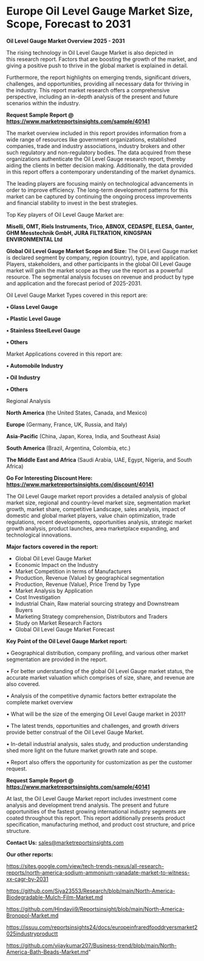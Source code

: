 # Europe Oil Level Gauge Market Size, Scope, Forecast to 2031

<Strong> Oil Level Gauge Market Overview 2025 - 2031</strong>

The rising technology in Oil Level Gauge Market is also depicted in this research report. Factors that are boosting the growth of the market, and giving a positive push to thrive in the global market is explained in detail.

Furthermore, the report highlights on emerging trends, significant drivers, challenges, and opportunities, providing all necessary data for thriving in the industry. This report market research offers a comprehensive perspective, including an in-depth analysis of the present and future scenarios within the industry.

<strong>Request Sample Report @ <a href=https://www.marketreportsinsights.com/sample/40141>https://www.marketreportsinsights.com/sample/40141</a></strong>

The market overview included in this report provides information from a wide range of resources like government organizations, established companies, trade and industry associations, industry brokers and other such regulatory and non-regulatory bodies. The data acquired from these organizations authenticate the Oil Level Gauge research report, thereby aiding the clients in better decision making. Additionally, the data provided in this report offers a contemporary understanding of the market dynamics.

The leading players are focusing mainly on technological advancements in order to improve efficiency. The long-term development patterns for this market can be captured by continuing the ongoing process improvements and financial stability to invest in the best strategies.

Top Key players of Oil Level Gauge Market are:

<strong>Miselli, OMT, Riels Instruments, Trico, ABNOX, CEDASPE, ELESA, Ganter, GHM Messtechnik GmbH, JURA FILTRATION, KINGSPAN ENVIRONMENTAL Ltd</strong>

<strong><b>Global Oil Level Gauge Market Scope and Size:</b></strong>
The Oil Level Gauge market is declared segment by company, region (country), type, and application. Players, stakeholders, and other participants in the global Oil Level Gauge market will gain the market scope as they use the report as a powerful resource. The segmental analysis focuses on revenue and product by type and application and the forecast period of 2025-2031.

Oil Level Gauge Market Types covered in this report are:

<strong>•  Glass Level Gauge

•  Plastic Level Gauge

•  Stainless SteelLevel Gauge

•  Others</strong>

Market Applications covered in this report are:

<strong>•  Automobile Industry

•  Oil Industry

•  Others</strong> 

Regional Analysis

<strong>North America</strong> (the United States, Canada, and Mexico)

<strong>Europe</strong> (Germany, France, UK, Russia, and Italy)

<strong>Asia-Pacific</strong> (China, Japan, Korea, India, and Southeast Asia)

<strong>South America</strong> (Brazil, Argentina, Colombia, etc.)

<strong>The Middle East and Africa</strong> (Saudi Arabia, UAE, Egypt, Nigeria, and South Africa)

<strong>Go For Interesting Discount Here: <a href=https://www.marketreportsinsights.com/discount/40141>https://www.marketreportsinsights.com/discount/40141</a></strong>

The Oil Level Gauge market report provides a detailed analysis of global market size, regional and country-level market size, segmentation market growth, market share, competitive Landscape, sales analysis, impact of domestic and global market players, value chain optimization, trade regulations, recent developments, opportunities analysis, strategic market growth analysis, product launches, area marketplace expanding, and technological innovations.

<strong><b>Major factors covered in the report:</b></strong>
<ul>
  <li>Global Oil Level Gauge Market </li>
  <li>Economic Impact on the Industry</li>
  <li>Market Competition in terms of Manufacturers</li>
  <li>Production, Revenue (Value) by geographical segmentation</li>
  <li>Production, Revenue (Value), Price Trend by Type</li>
  <li>Market Analysis by Application</li>
  <li>Cost Investigation</li>
  <li>Industrial Chain, Raw material sourcing strategy and Downstream Buyers</li>
  <li>Marketing Strategy comprehension, Distributors and Traders</li>
  <li>Study on Market Research Factors</li>
  <li>Global Oil Level Gauge Market Forecast</li>
</ul>

<strong><b>Key Point of the Oil Level Gauge Market report:</b></strong>

• Geographical distribution, company profiling, and various other market segmentation are provided in the report.

• For better understanding of the global Oil Level Gauge market status, the accurate market valuation which comprises of size, share, and revenue are also covered.

• Analysis of the competitive dynamic factors better extrapolate the complete market overview

• What will be the size of the emerging Oil Level Gauge market in 2031?

• The latest trends, opportunities and challenges, and growth drivers provide better construal of the Oil Level Gauge Market.

• In-detail industrial analysis, sales study, and production understanding shed more light on the future market growth rate and scope.

• Report also offers the opportunity for customization as per the customer request.

<strong>Request Sample Report @ <a href=https://www.marketreportsinsights.com/sample/40141>https://www.marketreportsinsights.com/sample/40141</a></strong>

At last, the Oil Level Gauge Market report includes investment come analysis and development trend analysis. The present and future opportunities of the fastest growing international industry segments are coated throughout this report. This report additionally presents product specification, manufacturing method, and product cost structure, and price structure.

<strong>Contact Us:</strong>
sales@marketreportsinsights.com

<strong>Our other reports:</strong>

<a href=https://sites.google.com/view/tech-trends-nexus/all-research-reports/north-america-sodium-ammonium-vanadate-market-to-witness-xx-cagr-by-2031>https://sites.google.com/view/tech-trends-nexus/all-research-reports/north-america-sodium-ammonium-vanadate-market-to-witness-xx-cagr-by-2031</a>

<a href=https://github.com/Siya23553/Research/blob/main/North-America-Biodegradable-Mulch-Film-Market.md>https://github.com/Siya23553/Research/blob/main/North-America-Biodegradable-Mulch-Film-Market.md</a>

<a href=https://github.com/Hindavii9/Reportsinsight/blob/main/North-America-Bronopol-Market.md>https://github.com/Hindavii9/Reportsinsight/blob/main/North-America-Bronopol-Market.md</a>

<a href=https://issuu.com/reportsinsights24/docs/europeinfraredfooddryersmarket2025industryproductt>https://issuu.com/reportsinsights24/docs/europeinfraredfooddryersmarket2025industryproductt</a>

<a href=https://github.com/vijaykumar207/Business-trend/blob/main/North-America-Bath-Beads-Market.md>https://github.com/vijaykumar207/Business-trend/blob/main/North-America-Bath-Beads-Market.md</a>"
